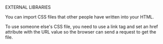 EXTERNAL LIBRARIES

You can import CSS files that other people
have written into your HTML. 

To use someone else's CSS file, you need 
to use a link tag and set an href 
attribute with the URL value so the 
browser can send a request to get the file.


